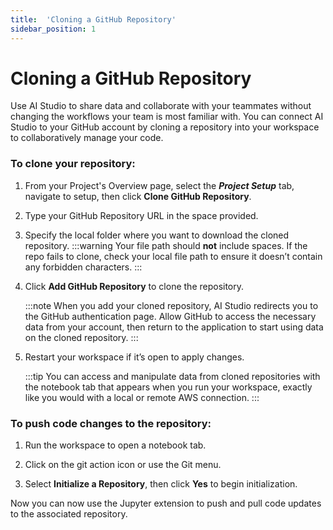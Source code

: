```yaml
---
title:  'Cloning a GitHub Repository'
sidebar_position: 1
---
```

# Cloning a GitHub Repository

Use AI Studio to share data and collaborate with your teammates without changing the workflows your team is most familiar with. You can connect AI Studio to your GitHub account by cloning a repository into your workspace to collaboratively manage your code.

### To clone your repository:

 1. From your Project's Overview page, select the ***Project Setup*** tab, navigate to setup, then click **Clone GitHub Repository**.

 2. Type your GitHub Repository URL in the space provided.

 3. Specify the local folder where you want to download the cloned repository.
      :::warning
      Your file path should **not** include spaces. If the repo fails to clone, check your local file path to ensure it doesn’t contain any forbidden characters.
      :::

 4. Click **Add GitHub Repository** to clone the repository.

    :::note
     When you add your cloned repository, AI Studio redirects you to the GitHub authentication page. Allow GitHub to access the necessary data from your account, then return to the application to start using data on the cloned repository.
     :::

 5. Restart your workspace if it’s open to apply changes.

    :::tip
    You can access and manipulate data from cloned repositories with the notebook tab that appears when you run your workspace, exactly like you would with a local or remote AWS connection.
    :::

 ### To push code changes to the repository:

 1. Run the workspace to open a notebook tab.

 2. Click on the git action icon or use the Git menu.

 3. Select **Initialize a Repository**, then click **Yes** to begin initialization.

Now you can now use the Jupyter extension to push and pull code updates to the associated repository.
